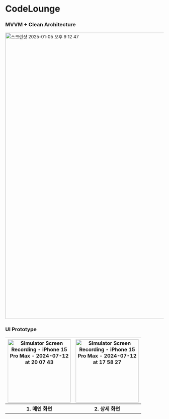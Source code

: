 #  CodeLounge

### MVVM + Clean Architecture
<img width="907" alt="스크린샷 2025-01-05 오후 9 12 47" src="https://github.com/user-attachments/assets/48a51639-d694-4cbc-8ad5-2d8835c066d6" />

### UI Prototype
<img src="https://github.com/user-attachments/assets/b4bd273a-deb1-4095-b9a3-9e5c45c4c45e" alt="Simulator Screen Recording - iPhone 15 Pro Max - 2024-07-12 at 20 07 43" style="width: 200px;"> | <img src="https://github.com/user-attachments/assets/a3edfccc-9738-4b78-82d3-87021d57ae68" alt="Simulator Screen Recording - iPhone 15 Pro Max - 2024-07-12 at 17 58 27" style="width: 200px;"> 
:--------------:|:--------------:
**1. 메인 화면** | **2. 상세 화면**



